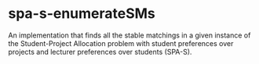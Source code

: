 # spa-s-enumerateSMs
An implementation that finds all the stable matchings in a given instance of the Student-Project Allocation problem with student preferences over projects and lecturer preferences over students (SPA-S).
